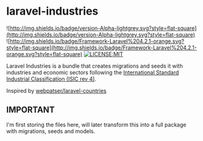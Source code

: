 # laravel-industries
![http://img.shields.io/badge/version-Alpha-lightgrey.svg?style=flat-square](http://img.shields.io/badge/version-Alpha-lightgrey.svg?style=flat-square) 
![http://img.shields.io/badge/Framework-Laravel%204.2.1-orange.svg?style=flat-square](http://img.shields.io/badge/Framework-Laravel%204.2.1-orange.svg?style=flat-square) 
[![LICENSE:MIT](http://img.shields.io/badge/License-MIT-green.svg?style=flat-square)](https://github.com/vpakg/laravel-industries/blob/master/LICENSE)

Laravel Industries is a bundle that creates migrations and seeds it with industries and economic sectors following the [International Standard Industrial Classification (ISIC rev 4)](http://unstats.un.org/unsd/cr/registry/isic-4.asp).

Inspired by [webpatser/laravel-countries](https://github.com/webpatser/laravel-countries)

IMPORTANT
---------
I'm first storing the files here, will later transform this into a full package with migrations, seeds and models.


